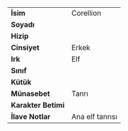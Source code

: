 |  |  |  
|---|---|  
| **İsim** | Corellion|  
| **Soyadı** | |  
| **Hizip** | |  
| **Cinsiyet** | Erkek|  
| **Irk** | Elf|  
| **Sınıf** | |  
| **Kütük** | |  
| **Münasebet** | Tanrı|  
| **Karakter Betimi** | |  
| **İlave Notlar** | Ana elf tanrısı|  
